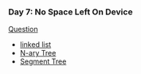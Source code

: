 ### Day 7: No Space Left On Device

[Question](https://adventofcode.com/2022/day/7)

* [linked list](https://gist.github.com/aaruel/3b4cfac8be09f3eec31e8fe7db295834)
* [N-ary Tree](https://www.geeksforgeeks.org/generic-treesn-array-trees/?ref=lbp)
* [Segment Tree](https://www.geeksforgeeks.org/segment-tree-efficient-implementation/)
